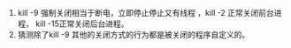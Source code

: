 1. kill -9 强制关闭相当于断电，立即停止停止又有线程 ，kill -2 正常关闭前台进程， kill -15正常关闭后台进程。  
  1. 猜测除了kill -9 其他的关闭方式的行为都是被关闭的程序自定义的。
